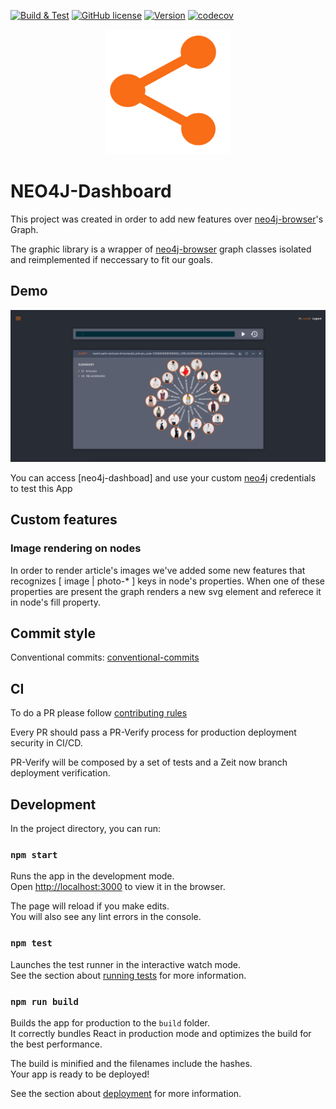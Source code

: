 [![Build & Test][build-badge]][build-link]
[![GitHub license][license-image]][repo-link]
[![Version][version-image]][repo-version-link]
[![codecov][codecov-badge]][codecov-link]

<div align="center">
  <img width="200" height="200"
    src="./public/logo512.png">
</div>

# NEO4J-Dashboard

This project was created in order to add new features over [neo4j-browser]'s Graph.

The graphic library is a wrapper of [neo4j-browser] graph classes isolated and reimplemented if neccessary to fit our goals.

## Demo

<div align="center">
  <img src="./public/screenshot.png">
</div>

You can access [neo4j-dashboad] and use your custom [neo4j] credentials to test this App

## Custom features

### Image rendering on nodes

In order to render article's images we've added some new features that recognizes [ image | photo-* ] keys in node's properties.
When one of these properties are present the graph renders a new svg element and referece it in node's fill property.

## Commit style

Conventional commits: [conventional-commits]

## CI

To do a PR please follow [contributing rules](.github/CONTRIBUTING.md)

Every PR should pass a PR-Verify process for production deployment security in CI/CD.

PR-Verify will be composed by a set of tests and a Zeit now branch deployment verification.


## Development

In the project directory, you can run:

### `npm start`

Runs the app in the development mode.<br />
Open [http://localhost:3000](http://localhost:3000) to view it in the browser.

The page will reload if you make edits.<br />
You will also see any lint errors in the console.

### `npm test`

Launches the test runner in the interactive watch mode.<br />
See the section about [running tests](https://facebook.github.io/create-react-app/docs/running-tests) for more information.

### `npm run build`

Builds the app for production to the `build` folder.<br />
It correctly bundles React in production mode and optimizes the build for the best performance.

The build is minified and the filenames include the hashes.<br />
Your app is ready to be deployed!

See the section about [deployment](https://facebook.github.io/create-react-app/docs/deployment) for more information.

[build-badge]: https://github.com/AdrianInsua/neo4j-dashboard/workflows/Build%20&%20Test/badge.svg
[build-link]: https://github.com/AdrianInsua/neo4j-dashboard/actions?query=workflow%3A"Build+%26+Test"
[license-image]: https://badgen.net/github/license/AdrianInsua/neo4j-dashboard
[version-image]: https://badgen.net/github/release/AdrianInsua/neo4j-dashboard/stable
[repo-link]: https://github.com/AdrianInsua/neo4j-dashboard
[repo-version-link]: https://github.com/AdrianInsua/neo4j-dashboard/releases
[codecov-badge]: https://codecov.io/gh/AdrianInsua/neo4j-dashboard/branch/master/graph/badge.svg
[codecov-link]: https://codecov.io/gh/AdrianInsua/neo4j-dashboard

[neo4j-dasboard]: https://neo4j-dashboard.now.sh/
[neo4j]: https://neo4j.com/download-neo4j-now/?utm_source=google&utm_medium=ppc&utm_campaign=*EU%20-%20Search%20-%20Branded&utm_adgroup=*EU%20-%20Search%20-%20Branded%20-%20Neo4j%20-%20Exact&utm_term=neo4j&gclid=CjwKCAjwnIr1BRAWEiwA6GpwNW0X6o33Apjt_e3hn-lsI1iEYvVoiNcWDFr76xMXKyQ-XPqF2IOeTBoCgl8QAvD_BwE
[neo4j-dashboard]: https://neo4j-dashboard.now.sh/
[neo4j-browser]: https://github.com/neo4j/neo4j-browser
[conventional-commits]: https://www.conventionalcommits.org/en/v1.0.0
